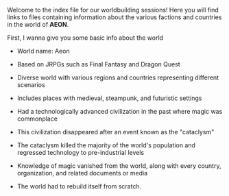 
Welcome to the index file for our worldbuilding sessions! Here you will find links to files containing information about the various factions and countries in the world of **AEON**.

First, I wanna give you some basic info about the world

- World name: Aeon
- Based on JRPGs such as Final Fantasy and Dragon Quest
- Diverse world with various regions and countries representing different scenarios
- Includes places with medieval, steampunk, and futuristic settings
- Had a technologically advanced civilization in the past where magic was commonplace
- This civilization disappeared after an event known as the "cataclysm"
- The cataclysm killed the majority of the world's population and regressed technology to pre-industrial levels
- Knowledge of magic vanished from the world, along with every country, organization, and related documents or media
- The world had to rebuild itself from scratch.

  <!-- START auto-update -->
  <!-- START doctoc -->
  <!-- END doctoc -->
  <!-- END auto-update -->
